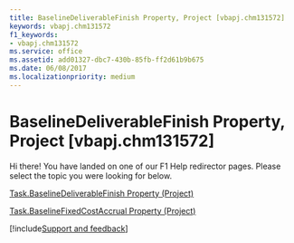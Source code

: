 ```yaml
---
title: BaselineDeliverableFinish Property, Project [vbapj.chm131572]
keywords: vbapj.chm131572
f1_keywords:
- vbapj.chm131572
ms.service: office
ms.assetid: add01327-dbc7-430b-85fb-ff2d61b9b675
ms.date: 06/08/2017
ms.localizationpriority: medium
---
```



# BaselineDeliverableFinish Property, Project [vbapj.chm131572]

Hi there! You have landed on one of our F1 Help redirector pages. Please select the topic you were looking for below.

[Task.BaselineDeliverableFinish Property (Project)](https://msdn.microsoft.com/library/2c771e83-3e86-bf52-69aa-563c066cafdc%28Office.15%29.aspx)

[Task.BaselineFixedCostAccrual Property (Project)](https://msdn.microsoft.com/library/749fd1e0-33f2-7622-bf0f-86abda5d211b%28Office.15%29.aspx)

[!include[Support and feedback](~/includes/feedback-boilerplate.md)]